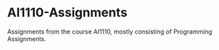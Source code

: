 # AI1110-Assignments
Assignments from the course AI1110, mostly consisting of Programming Assignments.
